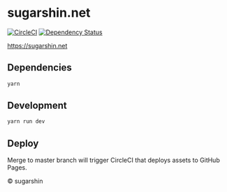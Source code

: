 # sugarshin.net

[![CircleCI][circleci-image]][circleci-url] [![Dependency Status][david-image]][david-url]

https://sugarshin.net

## Dependencies

```sh
yarn
```

## Development

```sh
yarn run dev
```

## Deploy

Merge to master branch will trigger CircleCI that deploys assets to GitHub Pages.

© sugarshin

[circleci-image]: https://circleci.com/gh/sugarshin/sugarshin.net/tree/master.svg?style=svg&circle-token=c6aee1c282c08be9a7b228f751bf6efb88ac5e08
[circleci-url]: https://circleci.com/gh/sugarshin/sugarshin.net/tree/master
[david-image]: https://david-dm.org/sugarshin/sugarshin.net.svg?style=flat-square
[david-url]: https://david-dm.org/sugarshin/sugarshin.net
